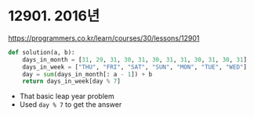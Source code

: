 # 12901. 2016년

https://programmers.co.kr/learn/courses/30/lessons/12901

```python
def solution(a, b):
    days_in_month = [31, 29, 31, 30, 31, 30, 31, 31, 30, 31, 30, 31]
    days_in_week = ["THU", "FRI", "SAT", "SUN", "MON", "TUE", "WED"]
    day = sum(days_in_month[: a - 1]) + b
    return days_in_week[day % 7]
```

- That basic leap year problem
- Used `day % 7` to get the answer
